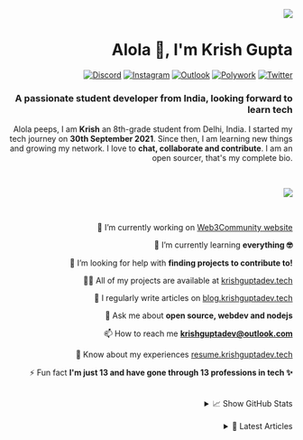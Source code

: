 <div align="right">

![](https://cardivo.vercel.app/api?name=krishguptadev&description=An%20enthusiast%20student%20developer%20looking%20forward%20to%20contribute%20to%20open%20source!%0A&image=https%3A%2F%2Fgithub.com%2Fkrishguptadev.png&site=krishguptadev.tech&instagram=krishguptadev&github=krishguptadev&twitter=krishguptadev&backgroundColor=%23ffffff&disableAnimation=true)

# Alola 👋, I'm Krish Gupta

[![Discord](https://img.shields.io/badge/Support%20Server%0A-%237289DA.svg?style=for-the-badge&logo=discord&logoColor=white)](https://krish.ninja/discord)
[![Instagram](https://img.shields.io/badge/%40krishguptadev%0A-%23E4405F.svg?style=for-the-badge&logo=Instagram&logoColor=white)](https://www.instagram.com/krishguptadev)
[![Outlook](https://img.shields.io/badge/E%20Mail-0078D4?style=for-the-badge&logo=microsoft-outlook&logoColor=white)](mailto:krishguptadev@outlook.com)
[![Polywork](https://img.shields.io/badge/Polywork-543DE0?style=for-the-badge&logo=polywork&logoColor=black)](https://poly.work/krishguptadev)
[![Twitter](https://img.shields.io/badge/%40krishguptadev-%231DA1F2.svg?style=for-the-badge&logo=Twitter&logoColor=white)](https://twitter.com/krishguptadev)

### A passionate student developer from India, looking forward to learn tech

<p>

Alola peeps, I am **Krish** an 8th-grade student from Delhi, India. I started my tech journey on **30th September 2021**. Since then, I am learning new things and growing my network. I love to **chat, collaborate and contribute**. I am an open sourcer, that's my complete bio.

</p> <br />

![](https://github-profile-trophy.vercel.app/?username=krishguptadev&row=1&theme=onedark&margin-w=15&margin-h=15&no-frame=true)

<br />
  
<p>
  
🔭 I’m currently working on [Web3Community website](https://github.com/web3community/web3community.github.io)

🌱 I’m currently learning **everything 🤓**

🤝 I’m looking for help with **finding projects to contribute to!**

👨‍💻 All of my projects are available at [krishguptadev.tech](https://krishguptadev.tech)

📝 I regularly write articles on [blog.krishguptadev.tech](https://blog.krishguptadev.tech)

💬 Ask me about **open source, webdev and nodejs**

📫 How to reach me **krishguptadev@outlook.com**

📄 Know about my experiences [resume.krishguptadev.tech](resume.krishguptadev.tech)

⚡ Fun fact **I'm just 13 and have gone through 13 professions in tech ✨**

</p> <br />

<details>
  <summary>📈 Show GitHub Stats <br /></summary>
  <br />
  <img width="350" align="center" src="https://github-readme-stats.vercel.app/api?username=krishguptadev&show_icons=true&theme=onedark&locale=en&count_private=true&show_icons=true&hide_border=true">

  <img width="350" align="right" src="https://github-readme-streak-stats.herokuapp.com/demo/preview.php?user=krishguptadev&theme=onedark&hide_border=true&date_format=M%20j%5B%2C%20Y%5D">
</details>
  
<br />
  
<details>
  <summary>📕 Latest Articles <br /></summary>
  <table>
    <tr>
      <td>
        ✏️ Title
      </td>
      <td>
        📅 Date
      </td>
    </tr>
    <!-- BLOG-POST-LIST:START --><tr><td><a href="https://blog.krishguptadev.tech/open-source-my-experience-till-now">Open Source, my experience till now.</a></td><td>Fri Oct 08 2021 6:13 AM</td></tr><tr><td><a href="https://blog.krishguptadev.tech/appwrite-all-you-need-to-know">Appwrite: All you need to know</a></td><td>Wed Oct 06 2021 12:14 PM</td></tr><!-- BLOG-POST-LIST:END -->
  </table>
</details>
</div>
